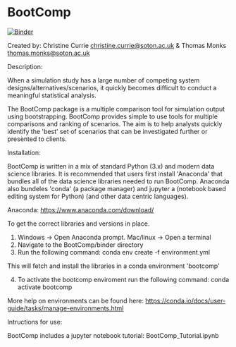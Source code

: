 # BootComp

[![Binder](https://mybinder.org/badge_logo.svg)](https://mybinder.org/v2/gh/CLAHRCWessex/BootComp/master)

Created by:
Christine Currie christine.currie@soton.ac.uk
& Thomas Monks thomas.monks@soton.ac.uk 

Description:

When a simulation study has a large number of competing system designs/alternatives/scenarios,
it quickly becomes difficult to conduct a meaningful statistical analysis.  

The BootComp package is a multiple comparison tool for simulation output using bootstrapping.
BootComp provides simple to use tools for multiple comparisons and ranking
of scenarios.  The aim is to help analysts quickly identify the 'best' set
of scenarios that can be investigated further or presented to clients.

Installation:

BootComp is written in a mix of standard Python (3.x) and modern data science libraries.
It is recommended that users first install 'Anaconda' that bundles all of the 
data science libraries needed to run BootComp.  Anaconda also bundeles 'conda' (a package manager) and jupyter a (notebook based editing system for Python)
(and other data centric languages).  

Anaconda: https://www.anaconda.com/download/ 

To get the correct libraries and versions in place.

1. Windows -> Open Anaconda prompt.  Mac/linux -> Open a terminal
2. Navigate to the BootComp/binder directory
3. Run the following command:
    conda env create -f environment.yml


This will fetch and install the libraries in a conda environment 'bootcomp'

4. To activate the bootcomp enviroment run the following command:
    conda activate bootcomp
    
More help on environments can be found here: https://conda.io/docs/user-guide/tasks/manage-environments.html
    
Intructions for use:

BootComp includes a jupyter notebook tutorial: BootComp_Tutorial.ipynb
